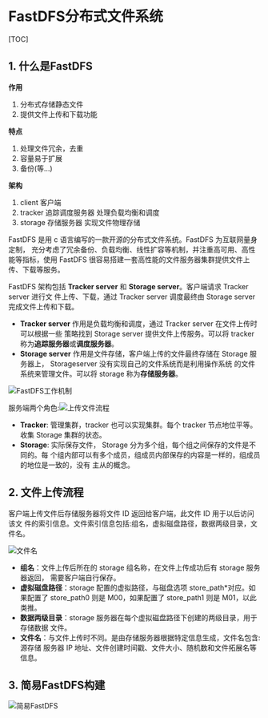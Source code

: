 # FastDFS分布式文件系统

[TOC]

## 1. 什么是FastDFS

**作⽤**

1. 分布式存储静态⽂件
2. 提供⽂件上传和下载功能

**特点**

1. 处理⽂件冗余，去重
2. 容量易于扩展
3. 备份(等...)

**架构**

1. client 客户端
2. tracker
  追踪调度服务器
  处理负载均衡和调度
3. storage
  存储服务器
  实现⽂件物理存储

FastDFS 是用 c 语言编写的一款开源的分布式文件系统。FastDFS 为互联网量身定制， 充分考虑了冗余备份、负载均衡、线性扩容等机制，并注重高可用、高性能等指标，使用 FastDFS 很容易搭建一套高性能的文件服务器集群提供文件上传、下载等服务。

FastDFS 架构包括 **Tracker server** 和 **Storage server**。客户端请求 Tracker server 进行文 件上传、下载，通过 Tracker server 调度最终由 Storage server 完成文件上传和下载。

- **Tracker server** 作用是负载均衡和调度，通过 Tracker server 在文件上传时可以根据一些 策略找到 Storage server 提供文件上传服务。可以将 tracker 称为**追踪服务器**或**调度服务器**。
- **Storage server** 作用是文件存储，客户端上传的文件最终存储在 Storage 服务器上， Storageserver 没有实现自己的文件系统而是利用操作系统 的文件系统来管理文件。可以将 storage 称为**存储服务器**。

![FastDFS工作机制](F:\python就业班课件\Django项目\美多商城项目-第06天\05-截屏\FastDFS工作机制.png)

服务端两个角色:![上传文件流程](file:///F:/python%E5%B0%B1%E4%B8%9A%E7%8F%AD%E8%AF%BE%E4%BB%B6/Django%E9%A1%B9%E7%9B%AE/%E7%BE%8E%E5%A4%9A%E5%95%86%E5%9F%8E%E9%A1%B9%E7%9B%AE-%E7%AC%AC06%E5%A4%A9/1-%E6%95%99%E5%AD%A6%E8%B5%84%E6%96%99/02-%E6%95%99%E5%AD%A6%E7%AC%94%E8%AE%B0/images/FastDFS%E6%96%87%E4%BB%B6%E4%B8%8A%E4%BC%A0%E6%B5%81%E7%A8%8B.png)

- **Tracker**: 管理集群，tracker 也可以实现集群。每个 tracker 节点地位平等。收集 Storage 集群的状态。
- **Storage**: 实际保存文件， Storage 分为多个组，每个组之间保存的文件是不同的。每 个组内部可以有多个成员，组成员内部保存的内容是一样的，组成员的地位是一致的，没有 主从的概念。

## 2. 文件上传流程



客户端上传文件后存储服务器将文件 ID 返回给客户端，此文件 ID 用于以后访问该文 件的索引信息。文件索引信息包括:组名，虚拟磁盘路径，数据两级目录，文件名。

![文件名](file:///F:/python%E5%B0%B1%E4%B8%9A%E7%8F%AD%E8%AF%BE%E4%BB%B6/Django%E9%A1%B9%E7%9B%AE/%E7%BE%8E%E5%A4%9A%E5%95%86%E5%9F%8E%E9%A1%B9%E7%9B%AE-%E7%AC%AC06%E5%A4%A9/1-%E6%95%99%E5%AD%A6%E8%B5%84%E6%96%99/02-%E6%95%99%E5%AD%A6%E7%AC%94%E8%AE%B0/images/FastDFS%E4%B8%8A%E4%BC%A0%E5%90%8E%E6%96%87%E4%BB%B6%E8%B7%AF%E5%BE%84.png)

- **组名**：文件上传后所在的 storage 组名称，在文件上传成功后有 storage 服务器返回， 需要客户端自行保存。
- **虚拟磁盘路径**：storage 配置的虚拟路径，与磁盘选项 store_path*对应。如果配置了 store_path0 则是 M00，如果配置了 store_path1 则是 M01，以此类推。
- **数据两级目录**：storage 服务器在每个虚拟磁盘路径下创建的两级目录，用于存储数据 文件。
- **文件名**：与文件上传时不同。是由存储服务器根据特定信息生成，文件名包含:源存储 服务器 IP 地址、文件创建时间戳、文件大小、随机数和文件拓展名等信息。

## 3. 简易FastDFS构建

![简易FastDFS](file:///F:/python%E5%B0%B1%E4%B8%9A%E7%8F%AD%E8%AF%BE%E4%BB%B6/Django%E9%A1%B9%E7%9B%AE/%E7%BE%8E%E5%A4%9A%E5%95%86%E5%9F%8E%E9%A1%B9%E7%9B%AE-%E7%AC%AC06%E5%A4%A9/1-%E6%95%99%E5%AD%A6%E8%B5%84%E6%96%99/02-%E6%95%99%E5%AD%A6%E7%AC%94%E8%AE%B0/images/%E7%AE%80%E6%98%93FastDFS%E6%9E%84%E5%BB%BA.png)

